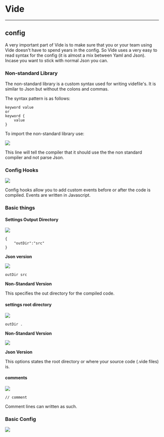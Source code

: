# Vide
__________

## config 

A very important part of Vide is to make sure that you or your team using Vide doesn't have to spend years in the config. So Vide uses a very easy to read syntax for the config (it is almost a mix between Yaml and Json). Incase you want to stick with normal Json you can.

### Non-standard Library

The non-standard library is a custom syntax used for writing videfile's. It is similar to Json but without the colons and commas.

The syntax pattern is as follows:
```
keyword value 
or
keyword {
    value
}
```

To import the non-standard library use:

<img src='https://bitbucket.org/ashtyn372/vide/raw/70170eb18e4829901364c9a4cc6da1f37559b701/images/example-2-library.png'/>

This line will tell the compiler that it should use the the non standard compiler and not parse Json.


### Config Hooks

<img src='https://bitbucket.org/ashtyn372/vide/raw/70170eb18e4829901364c9a4cc6da1f37559b701/images/example-3-hooks.png'/>

Config hooks allow you to add custom events before or after the code is compiled. Events are written in Javascript. 

### Basic things

#### Settings Output Directory

<img src='https://bitbucket.org/ashtyn372/vide/raw/70170eb18e4829901364c9a4cc6da1f37559b701/images/example-5-out-json.png'/>

```
{
    "outDir":"src"
}
```
**Json version**

<img src='https://bitbucket.org/ashtyn372/vide/raw/70170eb18e4829901364c9a4cc6da1f37559b701/images/example-4-outDir.png'/>

```
outDir src

```

**Non-Standard Version**

This specifies the out directory for the compiled code.

#### settings root directory 

<img src='https://bitbucket.org/ashtyn372/vide/raw/70170eb18e4829901364c9a4cc6da1f37559b701/images/example-7-root.png'/>

```
outDir .
```
**Non-Standard Version**

<img src='https://bitbucket.org/ashtyn372/vide/raw/70170eb18e4829901364c9a4cc6da1f37559b701/images/example-8-root-json.png'/>

**Json Version**

This options states the root directory or where your source code (.vide files) is.

#### comments 

<img src='https://bitbucket.org/ashtyn372/vide/raw/70170eb18e4829901364c9a4cc6da1f37559b701/images/example-6-comment.png'/>

```
// comment
```
Comment lines can written as such.

### Basic Config

<img src="https://bitbucket.org/ashtyn372/vide/raw/70170eb18e4829901364c9a4cc6da1f37559b701/images/example-config.png" style='margin:0;padding:0;'/>
